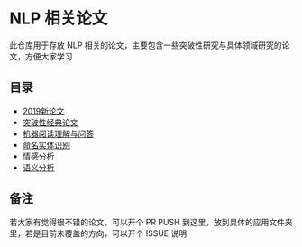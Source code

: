 # NLP 相关论文

此仓库用于存放 NLP 相关的论文，主要包含一些突破性研究与具体领域研究的论文，方便大家学习

## 目录

* [2019新论文](./2019新论文)
* [突破性经典论文](./突破性经典论文)
* [机器阅读理解与问答](./机器阅读理解与问答)
* [命名实体识别](./命名实体识别)
* [情感分析](./情感分析)
* [语义分析](./语义分析)

## 备注

若大家有觉得很不错的论文，可以开个 PR PUSH 到这里，放到具体的应用文件夹里，若是目前未覆盖的方向，可以开个 ISSUE 说明